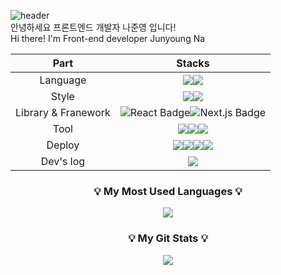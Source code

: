 ![header](https://capsule-render.vercel.app/api?type=shark&color=auto&height=250&section=header&text=Front-end%20Junyoung's%20GitHub&fontSize=50&animation=fadeIn)
</br>
안녕하세요 프론트엔드 개발자 나준영 입니다!</br>
Hi there! I'm Front-end developer Junyoung Na


Part|Stacks|
|:---:|:---:|
|Language|<img src="https://img.shields.io/badge/JavaScript-F7DF1E?style=for-the-badge&logo=javascript&logoColor=white"/><img src="https://img.shields.io/badge/TypeScript-007ACC?style=for-the-badge&logo=typescript&logoColor=white"/>|
|Style|<img src="https://img.shields.io/badge/styled--components-DB7093?style=for-the-badge&logo=styled-components&logoColor=white"><img src="https://img.shields.io/badge/Tailwind_CSS-38B2AC?style=for-the-badge&logo=tailwind-css&logoColor=white">
|Library & Franework|<img src="https://img.shields.io/badge/react-67DCF7?style=for-the-badge&logo=react&logoColor=white" alt="React Badge"><img src="https://img.shields.io/badge/Next.js-000000?style=for-the-badge&logo=next.js&logoColor=white" alt="Next.js Badge">|
|Tool|<img src="https://img.shields.io/badge/VSCODE-007ACC?style=for-the-badge&logo=visualstudiocode&logoColor=white"/><img src="https://img.shields.io/badge/Github-181717?style=for-the-badge&logo=github&logoColor=white"/><img src="https://img.shields.io/badge/Notion-%23000000.svg?style=for-the-badge&logo=notion&logoColor=white" />| 
|Deploy| <img src="https://img.shields.io/badge/Amazon EC2-232F3E?style=for-the-badge&logo=amazon ec2&logoColor==FF9A00"/><img src="https://img.shields.io/badge/AWS%20S3-232F3E?style=for-the-badge&logo=AmazonAWS&logoColor=FF9A00"/><img src="https://img.shields.io/badge/AWS%20CloudFront-232F3E?style=for-the-badge&logo=AmazonAWS&logoColor=FF9A00"/><img src="https://img.shields.io/badge/AWS%20Route%2053-232F3E?style=for-the-badge&logo=AmazonAWS&logoColor=FF9A00"/>|
|Dev's log| <a href="https://zoon-bloom.tistory.com"><img src="https://img.shields.io/badge/Tistory-000000?style=for-the-badge&logo=Tistory&logoColor=white"></a>

<h3 align="center" margin="auto">💡 My Most Used Languages 💡</h3>
<p align="center">
  <a href="https://github.com/BlROOM">
    <img align="center" 
    src="https://github-readme-stats.vercel.app/api/top-langs/?username=BlROOM&layout=compact&show_icons=true&show_owner=true&hide_title=false&theme=nord&hide=Python,Vue" />
  </a>
</p>

<h3 align="center">💡 My Git Stats 💡</h3>
<p align="center">
  <a href="https://github.com/BlROOM">
    <img align="center" src="https://github-readme-stats.vercel.app/api?username=BlROOM&hide_title=${show}&show_icons=${show}&include_all_commits=${false}&theme=${nord}" />
  </a>
</p>

